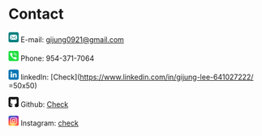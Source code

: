 # Contact

<img src="/_data/email.svg" width="20" height="20"> E-mail: gijung0921@gmail.com 

<img src="/_data/phone.svg" width="20" height="20"> Phone: 954-371-7064

<img src="/_data/linkedin.svg" width="20" height="20"> linkedIn: [Check](https://www.linkedin.com/in/gijung-lee-641027222/ =50x50)

<img src="/_data/github.svg" width="20" height="20"> Github: [Check](https://github.com/GijungLee/)

<img src="/_data/instagram.svg" width="20" height="20"> Instagram: [check](https://www.instagram.com/gijung0921/)
